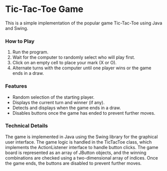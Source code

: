 # Tic-Tac-Toe Game
This is a simple implementation of the popular game Tic-Tac-Toe using Java and Swing.

### How to Play
1. Run the program.
2. Wait for the computer to randomly select who will play first.
3. Click on an empty cell to place your mark (X or O).
4. Alternate turns with the computer until one player wins or the game ends in a draw.

### Features
- Random selection of the starting player.
- Displays the current turn and winner (if any).
- Detects and displays when the game ends in a draw.
- Disables buttons once the game has ended to prevent further moves.

### Technical Details
The game is implemented in Java using the Swing library for the graphical user interface. The game logic is handled in the TicTacToe class, which implements the ActionListener interface to handle button clicks. The game board is represented as an array of JButton objects, and the winning combinations are checked using a two-dimensional array of indices. Once the game ends, the buttons are disabled to prevent further moves.
